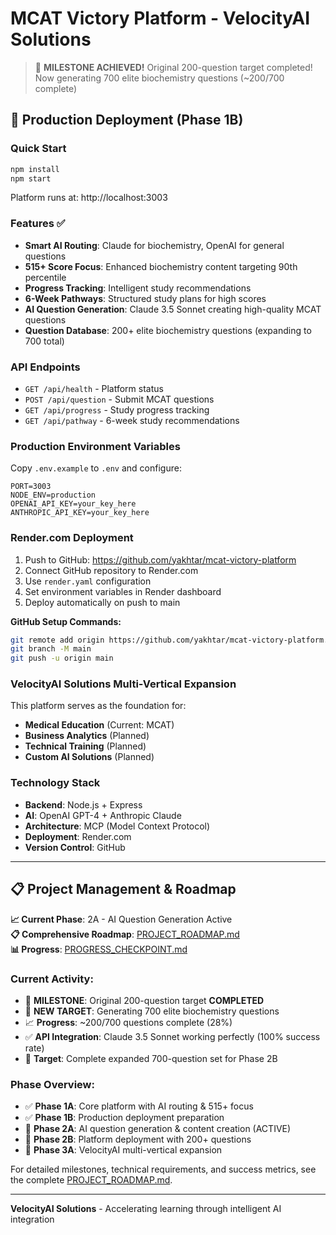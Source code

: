 # MCAT Victory Platform - VelocityAI Solutions

> 🎉 **MILESTONE ACHIEVED!** Original 200-question target completed! Now generating 700 elite biochemistry questions (~200/700 complete)

## 🎯 Production Deployment (Phase 1B)

### Quick Start
```bash
npm install
npm start
```

Platform runs at: http://localhost:3003

### Features ✅
- **Smart AI Routing**: Claude for biochemistry, OpenAI for general questions
- **515+ Score Focus**: Enhanced biochemistry content targeting 90th percentile
- **Progress Tracking**: Intelligent study recommendations
- **6-Week Pathways**: Structured study plans for high scores
- **AI Question Generation**: Claude 3.5 Sonnet creating high-quality MCAT questions
- **Question Database**: 200+ elite biochemistry questions (expanding to 700 total)

### API Endpoints
- `GET /api/health` - Platform status
- `POST /api/question` - Submit MCAT questions
- `GET /api/progress` - Study progress tracking
- `GET /api/pathway` - 6-week study recommendations

### Production Environment Variables
Copy `.env.example` to `.env` and configure:
```
PORT=3003
NODE_ENV=production
OPENAI_API_KEY=your_key_here
ANTHROPIC_API_KEY=your_key_here
```

### Render.com Deployment
1. Push to GitHub: https://github.com/yakhtar/mcat-victory-platform
2. Connect GitHub repository to Render.com
3. Use `render.yaml` configuration
4. Set environment variables in Render dashboard
5. Deploy automatically on push to main

**GitHub Setup Commands:**
```bash
git remote add origin https://github.com/yakhtar/mcat-victory-platform.git
git branch -M main
git push -u origin main
```

### VelocityAI Solutions Multi-Vertical Expansion
This platform serves as the foundation for:
- **Medical Education** (Current: MCAT)
- **Business Analytics** (Planned)
- **Technical Training** (Planned)
- **Custom AI Solutions** (Planned)

### Technology Stack
- **Backend**: Node.js + Express
- **AI**: OpenAI GPT-4 + Anthropic Claude
- **Architecture**: MCP (Model Context Protocol)
- **Deployment**: Render.com
- **Version Control**: GitHub

---

## 📋 Project Management & Roadmap

**📈 Current Phase**: 2A - AI Question Generation Active  
**📋 Comprehensive Roadmap**: [PROJECT_ROADMAP.md](./PROJECT_ROADMAP.md)  
**📊 Progress**: [PROGRESS_CHECKPOINT.md](./PROGRESS_CHECKPOINT.md)

### Current Activity:
- 🎉 **MILESTONE**: Original 200-question target **COMPLETED**
- 🚀 **NEW TARGET**: Generating 700 elite biochemistry questions
- 📈 **Progress**: ~200/700 questions complete (28%)
- ✅ **API Integration**: Claude 3.5 Sonnet working perfectly (100% success rate)
- 🎯 **Target**: Complete expanded 700-question set for Phase 2B

### Phase Overview:
- ✅ **Phase 1A**: Core platform with AI routing & 515+ focus
- ✅ **Phase 1B**: Production deployment preparation  
- 🔄 **Phase 2A**: AI question generation & content creation (ACTIVE)
- 🎯 **Phase 2B**: Platform deployment with 200+ questions
- 🌟 **Phase 3A**: VelocityAI multi-vertical expansion

For detailed milestones, technical requirements, and success metrics, see the complete [PROJECT_ROADMAP.md](./PROJECT_ROADMAP.md).

---
**VelocityAI Solutions** - Accelerating learning through intelligent AI integration